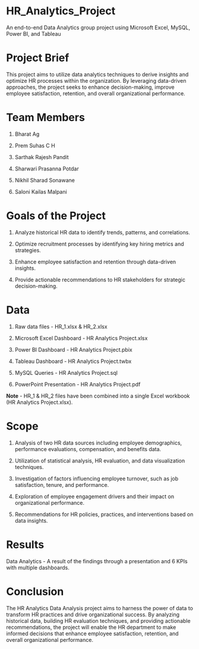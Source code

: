 # HR_Analytics_Project
An end-to-end Data Analytics group project using Microsoft Excel, MySQL, Power BI, and Tableau 

# Project Brief
This project aims to utilize data analytics techniques to derive insights and optimize HR processes within the organization. By leveraging data-driven approaches, the project seeks to enhance decision-making, improve employee satisfaction, retention, and overall organizational performance.

# Team Members
1. Bharat Ag

2. Prem Suhas C H

3. Sarthak Rajesh Pandit

4. Sharwari Prasanna Potdar

5. Nikhil Sharad Sonawane

6. Saloni Kailas Malpani

# Goals of the Project
1. Analyze historical HR data to identify trends, patterns, and correlations.

2. Optimize recruitment processes by identifying key hiring metrics and strategies.

3. Enhance employee satisfaction and retention through data-driven insights.

4. Provide actionable recommendations to HR stakeholders for strategic decision-making.

# Data
1. Raw data files - HR_1.xlsx & HR_2.xlsx

2. Microsoft Excel Dashboard - HR Analytics Project.xlsx

3. Power BI Dashboard - HR Analytics Project.pbix

4. Tableau Dashboard - HR Analytics Project.twbx

5. MySQL Queries - HR Analytics Project.sql

6. PowerPoint Presentation - HR Analytics Project.pdf

**Note** - HR_1 & HR_2 files have been combined into a single Excel workbook (HR Analytics Project.xlsx).

# Scope
1. Analysis of two HR data sources including employee demographics, performance evaluations, compensation, and benefits data.

2. Utilization of statistical analysis, HR evaluation, and data visualization techniques.

3. Investigation of factors influencing employee turnover, such as job satisfaction, tenure, and performance.

4. Exploration of employee engagement drivers and their impact on organizational performance.

5. Recommendations for HR policies, practices, and interventions based on data insights.

# Results
Data Analytics - A result of the findings through a presentation and 6 KPIs with multiple dashboards.

# Conclusion
The HR Analytics Data Analysis project aims to harness the power of data to transform HR practices and drive organizational success. By analyzing historical data, building HR evaluation techniques, and providing actionable recommendations, the project will enable the HR department to make informed decisions that enhance employee satisfaction, retention, and overall organizational performance.
